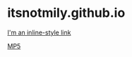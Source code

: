 # itsnotmily.github.io

[I'm an inline-style link](https://www.google.com)

[MP5](../blob/master/mp5.html)
